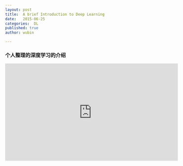 ```yaml
---
layout: post
title:  A brief Introduction to Deep Learning
date:   2015-06-25
categories:  DL
published: true
author: wubin

---
```


### 个人整理的深度学习的介绍

<iframe width="560" height="315" src="https://www.youtube.com/embed/eJJd8BkpRUU" frameborder="0" allowfullscreen></iframe>
